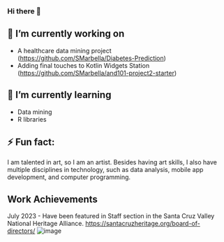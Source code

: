 ### Hi there 👋

## 🔭 I’m currently working on
- A healthcare data mining project (https://github.com/SMarbella/Diabetes-Prediction)
- Adding final touches to Kotlin Widgets Station (https://github.com/SMarbella/and101-project2-starter)

## 🌱 I’m currently learning
- Data mining
- R libraries

## ⚡ Fun fact:
I am talented in art, so I am an artist. Besides having art skills, I also have multiple disciplines in technology, such as data analysis, mobile app development, and computer programming.

## Work Achievements
July 2023 - Have been featured in Staff section in the Santa Cruz Valley National Heritage Alliance.
https://santacruzheritage.org/board-of-directors/
![image](https://github.com/SMarbella/SMarbella/assets/92709384/bc8e1258-a1d5-4be9-b563-6fe3848a94f4)

<!--
**SMarbella/SMarbella** is a ✨ _special_ ✨ repository because its `README.md` (this file) appears on your GitHub profile.
Here are some ideas to get you started:

- 🔭 I’m currently working on ...
- 🌱 I’m currently learning ...
- 👯 I’m looking to collaborate on ...
- 🤔 I’m looking for help with ...
- 💬 Ask me about ...
- 📫 How to reach me: ...
- 😄 Pronouns: ...
- ⚡ Fun fact: ...
-->
